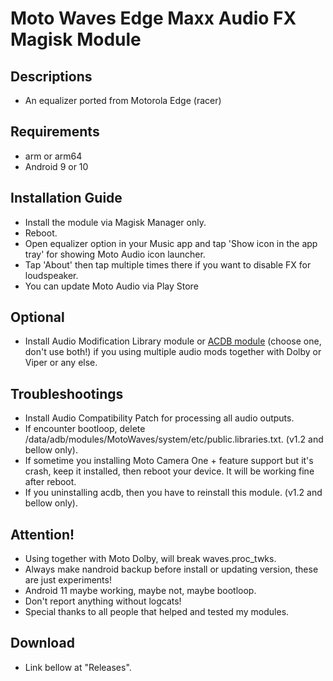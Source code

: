# Moto Waves Edge Maxx Audio FX Magisk Module

## Descriptions
- An equalizer ported from Motorola Edge (racer)

## Requirements
- arm or arm64
- Android 9 or 10

## Installation Guide
- Install the module via Magisk Manager only.
- Reboot.
- Open equalizer option in your Music app and tap 'Show icon in the app tray' for showing Moto Audio icon launcher.
- Tap 'About' then tap multiple times there if you want to disable FX for loudspeaker.
- You can update Moto Audio via Play Store

## Optional
- Install Audio Modification Library module or [ACDB module](https://t.me/viperatmos) (choose one, don't use both!) if you using multiple audio mods together with Dolby or Viper or any else.

## Troubleshootings
- Install Audio Compatibility Patch for processing all audio outputs.
- If encounter bootloop, delete /data/adb/modules/MotoWaves/system/etc/public.libraries.txt. (v1.2 and bellow only).
- If sometime you installing Moto Camera One + feature support but it's crash, keep it installed, then reboot your device. It will be working fine after reboot.
- If you uninstalling acdb, then you have to reinstall this module. (v1.2 and bellow only).

## Attention!
- Using together with Moto Dolby, will break waves.proc_twks.
- Always make nandroid backup before install or updating version, these are just experiments!
- Android 11 maybe working, maybe not, maybe bootloop.
- Don't report anything without logcats!
- Special thanks to all people that helped and tested my modules.

## Download
- Link bellow at "Releases".

